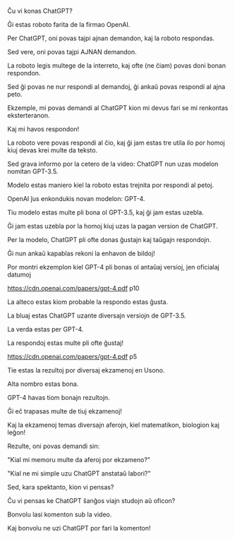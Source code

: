 Ĉu vi konas ChatGPT?

Ĝi estas roboto farita de la firmao OpenAI.

Per ChatGPT, oni povas tajpi ajnan demandon, kaj la roboto respondas.

Sed vere, oni povas tajpi AJNAN demandon.

La roboto legis multege de la interreto, kaj ofte (ne ĉiam) povas doni bonan respondon.

Sed ĝi povas ne nur respondi al demandoj, ĝi ankaŭ povas respondi al ajna peto.

Ekzemple, mi povas demandi al ChatGPT kion mi devus fari se mi renkontas eksterteranon.

Kaj mi havos respondon!

La roboto vere povas respondi al ĉio, kaj ĝi jam estas tre utila ilo por homoj kiuj devas krei multe da teksto.

Sed grava informo por la cetero de la video: ChatGPT nun uzas modelon nomitan GPT-3.5.

Modelo estas maniero kiel la roboto estas trejnita por respondi al petoj.

OpenAI ĵus enkondukis novan modelon: GPT-4.

Tiu modelo estas multe pli bona ol GPT-3.5, kaj ĝi jam estas uzebla.

Ĝi jam estas uzebla por la homoj kiuj uzas la pagan version de ChatGPT.

Per la modelo, ChatGPT pli ofte donas ĝustajn kaj taŭgajn respondojn.

Ĝi nun ankaŭ kapablas rekoni la enhavon de bildoj!

Por montri ekzemplon kiel GPT-4 pli bonas ol antaŭaj versioj, jen oficialaj datumoj

https://cdn.openai.com/papers/gpt-4.pdf
p10

La alteco estas kiom probable la respondo estas ĝusta.

La bluaj estas ChatGPT uzante diversajn versiojn de GPT-3.5.

La verda estas per GPT-4.

La respondoj estas multe pli ofte ĝustaj!

https://cdn.openai.com/papers/gpt-4.pdf
p5

Tie estas la rezultoj por diversaj ekzamenoj en Usono.

Alta nombro estas bona.

GPT-4 havas tiom bonajn rezultojn.

Ĝi eĉ trapasas multe de tiuj ekzamenoj!

Kaj la ekzamenoj temas diversajn aferojn, kiel matematikon, biologion kaj leĝon!

Rezulte, oni povas demandi sin:

"Kial mi memoru multe da aferoj por ekzameno?"

"Kial ne mi simple uzu ChatGPT anstataŭ labori?"

Sed, kara spektanto, kion vi pensas?

Ĉu vi pensas ke ChatGPT ŝanĝos viajn studojn aŭ oficon?

Bonvolu lasi komenton sub la video.

Kaj bonvolu ne uzi ChatGPT por fari la komenton!